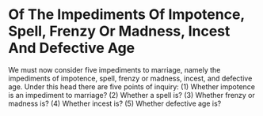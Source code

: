 # Of The Impediments Of Impotence, Spell, Frenzy Or Madness, Incest And Defective Age

We must now consider five impediments to marriage, namely the impediments of impotence, spell, frenzy or madness, incest, and defective age. Under this head there are five points of inquiry:
(1) Whether impotence is an impediment to marriage?
(2) Whether a spell is?
(3) Whether frenzy or madness is?
(4) Whether incest is?
(5) Whether defective age is?
